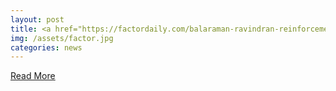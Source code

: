 ```yaml
---
layout: post
title: <a href="https://factordaily.com/balaraman-ravindran-reinforcement-learning/">Meet India’s foremost reinforcement learning expert</a>
img: /assets/factor.jpg
categories: news
--- 
```

<p><a href="https://factordaily.com/balaraman-ravindran-reinforcement-learning/">Read More</a></p>

